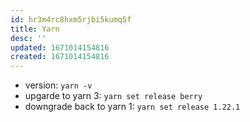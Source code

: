 ```yaml
---
id: hr3m4rc8hxm5rjbi5kumq5f
title: Yarn
desc: ''
updated: 1671014154816
created: 1671014154816
---
```

- version: `yarn -v`
- upgarde to yarn 3: `yarn set release berry`
- downgrade back to yarn 1: `yarn set release 1.22.1`